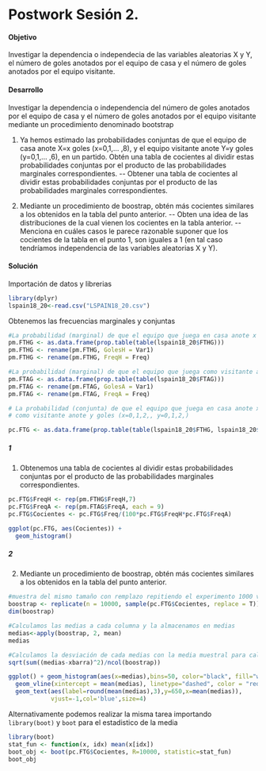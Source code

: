 # Postwork Sesión 2.

#### Objetivo

Investigar la dependencia o independecia de las variables aleatorias X y Y, el número de goles anotados por el equipo de casa y el número de goles anotados por el equipo visitante.

#### Desarrollo
Investigar la dependencia o independencia del número de goles anotados por el equipo de casa y el número de goles anotados por el equipo visitante mediante un procedimiento denominado bootstrap

1. Ya hemos estimado las probabilidades conjuntas de que el equipo de casa anote X=x goles (x=0,1,... ,8), y el equipo visitante anote Y=y goles (y=0,1,... ,6), en un partido. Obtén una tabla de cocientes al dividir estas probabilidades conjuntas por el producto de las probabilidades marginales correspondientes.
-- Obtener una tabla de cocientes al dividir estas probabilidades conjuntas por el producto de las probabilidades marginales correspondientes.

2. Mediante un procedimiento de boostrap, obtén más cocientes similares a los obtenidos en la tabla del punto anterior.
-- Obten una idea de las distribuciones de la cual vienen los cocientes en la tabla anterior. 
-- Menciona en cuáles casos le parece razonable suponer que los cocientes de la tabla en el punto 1, son iguales a 1 (en tal caso tendríamos independencia de las variables aleatorias X y Y).

#### Solución

Importación de datos y librerias
```R
library(dplyr)
lspain18_20<-read.csv("LSPAIN18_20.csv")
```

Obtenemos las frecuencias marginales y conjuntas
```R
#La probabilidad (marginal) de que el equipo que juega en casa anote x goles (x=0,1,2,)
pm.FTHG <- as.data.frame(prop.table(table(lspain18_20$FTHG)))
pm.FTHG <- rename(pm.FTHG, GolesH = Var1)
pm.FTHG <- rename(pm.FTHG, FreqH = Freq)

#La probabilidad (marginal) de que el equipo que juega como visitante anote y goles (y=0,1,2,)
pm.FTAG <- as.data.frame(prop.table(table(lspain18_20$FTAG)))
pm.FTAG <- rename(pm.FTAG, GolesA = Var1)
pm.FTAG <- rename(pm.FTAG, FreqA = Freq)

# La probabilidad (conjunta) de que el equipo que juega en casa anote x goles y el equipo que juega 
# como visitante anote y goles (x=0,1,2,, y=0,1,2,)

pc.FTG <- as.data.frame(prop.table(table(lspain18_20$FTHG, lspain18_20$FTAG)) * 100)
```
##### 1
1. Obtenemos una tabla de cocientes al dividir estas probabilidades conjuntas por el producto de las probabilidades marginales correspondientes.
```R
pc.FTG$FreqH <- rep(pm.FTHG$FreqH,7)
pc.FTG$FreqA <- rep(pm.FTAG$FreqA, each = 9)
pc.FTG$Cocientes <- pc.FTG$Freq/(100*pc.FTG$FreqH*pc.FTG$FreqA)

ggplot(pc.FTG, aes(Cocientes)) + 
  geom_histogram()
```
##### 2
2. Mediante un procedimiento de boostrap, obtén más cocientes similares a los obtenidos en la tabla del punto anterior.
```R
#muestra del mismo tamaño con remplazo repitiendo el experimento 1000 veces
boostrap <- replicate(n = 10000, sample(pc.FTG$Cocientes, replace = T))
dim(boostrap)

#Calculamos las medias a cada columna y la almacenamos en medias
medias<-apply(boostrap, 2, mean)
medias

#Calculamos la desviación de cada medias con la media muestral para calcular el "error estandar"
sqrt(sum((medias-xbarra)^2)/ncol(boostrap))

ggplot() + geom_histogram(aes(x=medias),bins=50, color="black", fill="white")+
  geom_vline(xintercept = mean(medias), linetype="dashed", color = "red", size=1) + 
  geom_text(aes(label=round(mean(medias),3),y=650,x=mean(medias)),
            vjust=-1,col='blue',size=4)
```

Alternativamente podemos realizar la misma tarea importando `library(boot)` y `boot` para el estadistico de la media
```R
library(boot)
stat_fun <- function(x, idx) mean(x[idx])
boot_obj <- boot(pc.FTG$Cocientes, R=10000, statistic=stat_fun)
boot_obj
```
